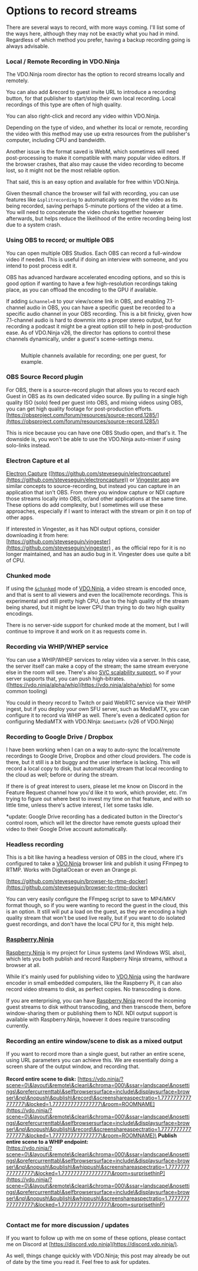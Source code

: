 # Options to record streams

There are several ways to record, with more ways coming. I'll list some of the ways here, although they may not be exactly what you had in mind. Regardless of which method you prefer, having a backup recording going is always advisable.

### Local / Remote Recording in VDO.Ninja

The VDO.Ninja room director has the option to record streams locally and remotely.

You can also add \&record to guest invite URL to introduce a recording button, for that publisher to start/stop their own local recording. Local recordings of this type are often of high quality.

You can also right-click and record any video within VDO.Ninja.

Depending on the type of video, and whether its local or remote, recording the video with this method may use up extra resources from the publisher's computer, including CPU and bandwidth.

Another issue is the format saved is WebM, which sometimes will need post-processing to make it compatible with many popular video editors. If the browser crashes, that also may cause the video recording to become lost, so it might not be the most reliable option.

That said, this is an easy option and available for free within VDO.Ninja.

Given thesmall chance the browser will fail with recording, you can use features like `&splitrecording` to automatically segment the video as its being recorded, saving perhaps 5-minute portions of the video at a time. You will need to concatenate the video chunks together however afterwards, but helps reduce the likelihood of the entire recording being lost due to a system crash.

### Using OBS to record; or multiple OBS

You can open multiple OBS Studios. Each OBS can record a full-window video if needed. This is useful if doing an interview with someone, and you intend to post process edit it.

OBS has advanced hardware accelerated encoding options, and so this is good option if wanting to have a few high-resolution recordings taking place, as you can offload the encoding to the GPU if available.

If adding `&channel=8` to your view/scene link in OBS, and enabling 7.1-channel audio in OBS, you can have a specific guest be recorded to a specific audio channel in your OBS recording. This is a bit finicky, given how 7.1-channel audio is hard to downmix into a proper stereo output, but for recording a podcast it might be a great option still to help in post-production ease. As of VDO.Ninja v26, the director has options to control these channels dynamically, under a guest's scene-settings menu.

<figure><img src="../.gitbook/assets/image (245).png" alt=""><figcaption><p>Multiple channels available for recording; one per guest, for example.</p></figcaption></figure>

### OBS Source Record plugin

For OBS, there is a source-record plugin that allows you to record each Guest in OBS as its own dedicated video source. By pulling in a single high quality ISO (solo) feed per guest into OBS, and mixing videos using OBS, you can get high quality footage for post-production efforts. [https://obsproject.com/forum/resources/source-record.1285/](https://obsproject.com/forum/resources/source-record.1285/)

This is nice because you can have one OBS Studio open, and that's it. The downside is, you won't be able to use the VDO.Ninja auto-mixer if using solo-links instead.

### Electron Capture et al

[Electron Capture](../steves-helper-apps/electron-capture.md) ([https://github.com/steveseguin/electroncapture](https://github.com/steveseguin/electroncapture)) or [Vingester.app](https://vingester.app/) are similar concepts to source-recording, but instead you can capture in an application that isn't OBS. From there you window capture or NDI capture those streams locally into OBS, or/and other applications at the same time. These options do add complexity, but I sometimes will use these approaches, especially if I want to interact with the stream or pin it on top of other apps.

If interested in Vingester, as it has NDI output options, consider downloading it from here:\
[https://github.com/steveseguin/vingester](https://github.com/steveseguin/vingester) , as the official repo for it is no longer maintained, and has an audio bug in it. Vingester does use quite a bit of CPU.

### Chunked mode

If using the [`&chunked`](../newly-added-parameters/and-chunked.md) mode of [VDO.Ninja](https://vdo.ninja/), a video stream is encoded once, and that is sent to all viewers and even the local/remote recordings. This is experimental and still pretty high CPU, due to the high quality of the stream being shared, but it might be lower CPU than trying to do two high quality encodings.

There is no server-side support for chunked mode at the moment, but I will continue to improve it and work on it as requests come in.

### Recording via WHIP/WHEP service

You can use a WHIP/WHEP services to relay video via a server. In this case, the server itself can make a copy of the stream; the same stream everyone else in the room will see. There's also [SVC scalability support](../advanced-settings/whip-parameters/and-svc.md), so if your server supports that, you can push high-bitrates. ([https://vdo.ninja/alpha/whip](https://vdo.ninja/alpha/whip) for some common tooling)

You could in theory record to Twitch or paid WebRTC service via their WHIP ingest, but if you deploy your own SFU server, such as MediaMTX, you can configure it to record via WHIP as well. There's even a dedicated option for configuring MediaMTX with VDO.NInja: `&mediamtx` (v26 of VDO.Ninja)

### Recording to Google Drive / Dropbox

I have been working when I can on a way to auto-sync the local/remote recordings to Google Drive, Dropbox and other cloud providers. The code is there, but it still is a bit buggy and the user interface is lacking. This will record a local copy to disk, but automatically stream that local recording to the cloud as well; before or during the stream.

If there is of great interest to users, please let me know on Discord in the Feature Request channel how you'd like it to work, which provider, etc. I'm trying to figure out where best to invest my time on that feature, and with so little time, unless there's active interest, I let some tasks idle.

\*update: Google Drive recording has a dedicated button in the Director's control room, which will let the director have remote guests upload their video to their Google Drive account automatically.

### Headless recording

This is a bit like having a headless version of OBS in the cloud, where it's configured to take a [VDO.Ninja](https://vdo.ninja/) browser link and publish it using FFmpeg to RTMP. Works with DigitalOcean or even an Orange pi.

[https://github.com/steveseguin/browser-to-rtmp-docker](https://github.com/steveseguin/browser-to-rtmp-docker)

You can very easily configure the FFmpeg script to save to MP4/MKV format though, so if you were wanting to record the guest in the cloud, this is an option. It still will put a load on the guest, as they are encoding a high quality stream that won't be used live really, but if you want to do isolated guest recordings, and don't have the local CPU for it, this might help.

### [Raspberry.Ninja](options-to-record-streams.md#raspberry.ninja)

[Raspberry.Ninja](https://raspberry.ninja/) is my project for Linux systems (and Windows WSL also), which lets you both publish and record Raspberry Ninja streams, without a browser at all.

While it's mainly used for publishing video to [VDO.Ninja](https://vdo.ninja/) using the hardware encoder in small embedded computers, like the Raspberry Pi, it can also record video streams to disk, as perfect copies. No transcoding is done.

If you are enterprising, you can have [Raspberry.Ninja](https://raspberry.ninja/) record the incoming guest streams to disk without transcoding, and then transcode them, before window-sharing them or publishing them to NDI. NDI output support is available with Raspberry.Ninja, however it does require transcoding currently.&#x20;

### Recording an entire window/scene to disk as a mixed output

If you want to record more than a single guest, but rather an entire scene, using URL parameters you can achieve this. We are essentially doing a screen share of the output window, and recording that.\
\
**Record entire scene to disk:** [https://vdo.ninja/?scene=0\&layout\&remote\&clean\&chroma=000\&ssar=landscape\&nosettings\&prefercurrenttab\&selfbrowsersurface=include\&displaysurface=browser\&np\&nopush\&publish\&record\&screenshareaspectratio=1.7777777777777777\&locked=1.7777777777777777\&room=ROOMNAME](https://vdo.ninja/?scene=0\&layout\&remote\&clean\&chroma=000\&ssar=landscape\&nosettings\&prefercurrenttab\&selfbrowsersurface=include\&displaysurface=browser\&np\&nopush\&publish\&record\&screenshareaspectratio=1.7777777777777777\&locked=1.7777777777777777\&room=ROOMNAME)\
**Publish entire scene to a WHIP endpoint:**\
[https://vdo.ninja/?scene=0\&layout\&remote\&clean\&chroma=000\&ssar=landscape\&nosettings\&prefercurrenttab\&selfbrowsersurface=include\&displaysurface=browser\&np\&nopush\&publish\&whippush\&screenshareaspectratio=1.7777777777777777\&locked=1.7777777777777777\&room=surprisethinP](https://vdo.ninja/?scene=0\&layout\&remote\&clean\&chroma=000\&ssar=landscape\&nosettings\&prefercurrenttab\&selfbrowsersurface=include\&displaysurface=browser\&np\&nopush\&publish\&whippush\&screenshareaspectratio=1.7777777777777777\&locked=1.7777777777777777\&room=surprisethinP)

<figure><img src="../.gitbook/assets/image (243).png" alt=""><figcaption></figcaption></figure>

### Contact me for more discussion / updates

If you want to follow up with me on some of these options, please contact me on Discord at [https://discord.vdo.ninja](https://discord.vdo.ninja/).

As well, things change quickly with VDO.Ninja; this post may already be out of date by the time you read it. Feel free to ask for updates.
